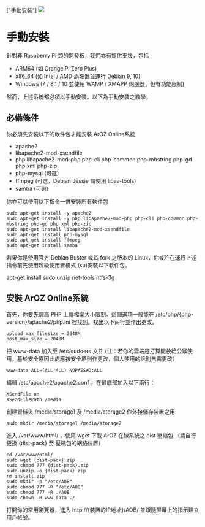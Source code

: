 ["手動安裝"]
<img class="ts fluid image" src="img/maninstall.png">

# 手動安裝
針對非 Raspberry Pi 類的開發板，我們亦有提供支援，包括
- ARM64 (如 Orange Pi Zero Plus)
- x86_64 (如 Intel / AMD 處理器並運行 Debian 9, 10)
- Windows (7 / 8.1 / 10 並使用 WAMP / XMAPP 伺服器，但有功能限制)

然而，上述系統都必須以手動安裝。以下為手動安裝之教學。

## 必備條件
你必須先安裝以下的軟件包才能安裝 ArOZ Online系統
- apache2
- libapache2-mod-xsendfile
- php libapache2-mod-php php-cli php-common php-mbstring php-gd php xml php-zip
- php-mysql (可選)
- ffmpeg (可選，Debian Jessie 請使用 libav-tools)
- samba (可選)

你亦可以使用以下指令一併安裝所有軟件包

```
sudo apt-get install -y apache2
sudo apt-get install -y php libapache2-mod-php php-cli php-common php-mbstring php-gd php xml php-zip 
sudo apt-get install libapache2-mod-xsendfile
sudo apt-get install php-mysql
sudo apt-get install ffmpeg
sudo apt-get install samba
```

若果你是使用官方 Debian Buster 或其 fork 之版本的 Linux，你或許在運行上述指令前先使用超級使用者模式 (su)安裝以下軟件包。

apt-get install sudo unzip net-tools ntfs-3g


## 安裝 ArOZ Online系統
首先，你要先調高 PHP 上傳檔案大小限制。這個選項一般能在  /etc/php/{php-version}/apache2/php.ini 裡找到。找出以下兩行並作出更改。

```
upload_max_filesize = 2048M
post_max_size = 2048M
```
  
把 www-data 加入至 /etc/sudoers 文件 (注：若你的雲端是打算開放給公眾使用，基於安全原因此處應按安全原則作更改，個人使用的話則無需更改）

```
www-data ALL=(ALL:ALL) NOPASSWD:ALL
```

  
編輯 /etc/apache2/apache2.conf ，在最底部加入以下兩行：

```
XSendFile on
XSendFilePath /media
```
  
創建資料夾 /media/storage1 及 /media/storage2 作外接儲存裝置之用

```
sudo mkdir /media/storage1 /media/storage2
```

  
進入 /var/www/html/ ，使用 wget 下載 ArOZ 在線系統之 dist 壓縮包 （請自行更換 {dist-pack} 至 壓縮包的網絡位置）

```
cd /var/www/html/
sudo wget {dist-pack}.zip
sudo chmod 777 {dist-pack}.zip
sudo unzip -o {dist-pack}.zip
rm install.zip
sudo mkdir -p "/etc/AOB"
sudo chmod 777 -R "/etc/AOB"
sudo chmod 777 -R ./AOB
sudo chown -R www-data ./
```
  
  
打開你的常用瀏覽器，進入 http://{裝置的IP地址}/AOB/ 並跟隨屏幕上的指示建立用戶帳號。

